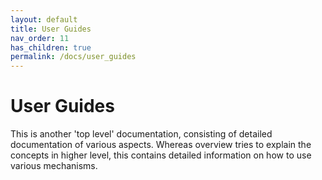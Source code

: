 ```yaml
---
layout: default
title: User Guides
nav_order: 11
has_children: true
permalink: /docs/user_guides
---
```


# User Guides

This is another 'top level' documentation, consisting of detailed documentation of various aspects. Whereas overview tries to explain the concepts in higher level, this contains detailed information on how to use various mechanisms. 
